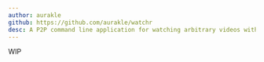 ```yaml
---
author: aurakle
github: https://github.com/aurakle/watchr
desc: A P2P command line application for watching arbitrary videos with friends
---
```


WIP
